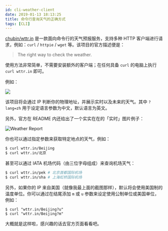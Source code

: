 ```yaml
---
id: cli-weather-client
date: 2019-01-13 18:13:25
title: 命令行查询天气的正确方式
tags: [CLI]
---
```


[chubin/wttr.in](https://github.com/chubin/wttr.in) 是一款面向命令行的天气预报服务，支持多种 HTTP 客户端进行请求，例如：`curl` / `httpie` / `wget` 等。该项目的官方描述便是：

> The right way to check the weather.

<!--more-->

使用方法非常简单，不需要安装额外的客户端；在任何具备 `curl` 的电脑上执行 `curl wttr.in` 即可。

例如：

![](/resources/legacy/5c3b136260d6a.png)

该项目将会通过 IP 判断你的物理地址，并展示实时以及未来的天气。其中 `?lang=zh` 用于设定语言参数为中文，默认语言为英文。

另外，官方在 README 内还给出了一个实实在在的「实时」图片例子：

![Weather Report](https://wttr.in/MyLocation.png)

你也可以通过指定参数来获取特定地点的天气，例如：

```bash
$ curl wttr.in/Beijing
$ curl wttr.in/北京
```

甚至可以通过 IATA 机场代码（由三位字母组成）来查询机场天气：

```bash
$ curl wttr.in/pek # 北京首都国际机场
$ curl wttr.in/sha # 上海虹桥国际机场
```

另外，如果你的 IP 来自美国（就像我最上面的截图那样），默认将会使用美国制的温度单位。你可以通过在结尾添加 `m` 或 `u` 参数来设定使用公制单位或美国单位，例如：

```
$ curl "wttr.in/Beijing?u"
$ curl "wttr.in/Beijing?m"
```

大概就是这样啦，感兴趣的话去官方页面看看吧。
